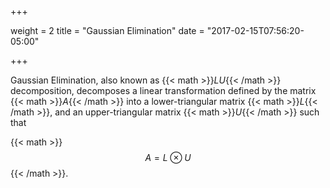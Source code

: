 +++

weight = 2
title = "Gaussian Elimination"
date = "2017-02-15T07:56:20-05:00"

+++

Gaussian Elimination, also known as {{< math >}}$LU${{< /math >}} decomposition, decomposes a linear transformation
defined by the matrix {{< math >}}$A${{< /math >}}
into a lower-triangular matrix {{< math >}}$L${{< /math >}}, and an upper-triangular matrix {{< math >}}$U${{< /math >}}
such that

{{< math >}}$$A = L \otimes U$${{< /math >}}.
